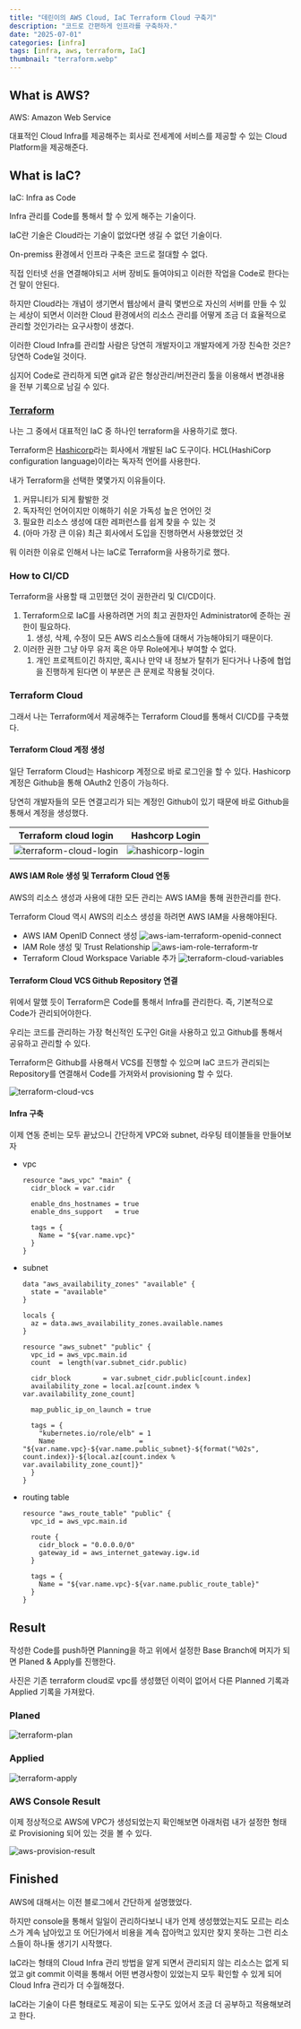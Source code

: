 ```yaml
---
title: "데린이의 AWS Cloud, IaC Terraform Cloud 구축기"
description: "코드로 간편하게 인프라를 구축하자."
date: "2025-07-01"
categories: [infra]
tags: [infra, aws, terraform, IaC]
thumbnail: "terraform.webp"
---
```


## What is AWS?

AWS: Amazon Web Service

대표적인 Cloud Infra를 제공해주는 회사로 전세계에 서비스를 제공할 수 있는 Cloud Platform을 제공해준다.

## What is IaC?

IaC: Infra as Code

Infra 관리를 Code를 통해서 할 수 있게 해주는 기술이다.

IaC란 기술은 Cloud라는 기술이 없었다면 생길 수 없던 기술이다.

On-premiss 환경에서 인프라 구축은 코드로 절대할 수 없다.

직접 인터넷 선을 연결해야되고 서버 장비도 들여야되고 이러한 작업을 Code로 한다는 건 말이 안된다.

하지만 Cloud라는 개념이 생기면서 웹상에서 클릭 몇번으로 자신의 서버를 만들 수 있는 세상이 되면서 이러한 Cloud 환경에서의 리소스 관리를 어떻게 조금 더 효율적으로 관리할 것인가라는 요구사항이 생겼다.

이러한 Cloud Infra를 관리할 사람은 당연히 개발자이고 개발자에게 가장 친숙한 것은? 당연하 Code일 것이다.

심지어 Code로 관리하게 되면 git과 같은 형상관리/버전관리 툴을 이용해서 변경내용을 전부 기록으로 남길 수 있다.

### [Terraform](https://developer.hashicorp.com/terraform)

나는 그 중에서 대표적인 IaC 중 하나인 terraform을 사용하기로 했다.

Terraform은 [Hashicorp](https://www.hashicorp.com/ko)라는 회사에서 개발된 IaC 도구이다. HCL(HashiCorp configuration language)이라는 독자적 언어를 사용한다.

내가 Terraform을 선택한 몇몇가지 이유들이다.

1. 커뮤니티가 되게 활발한 것
2. 독자적인 언어이지만 이해하기 쉬운 가독성 높은 언어인 것
3. 필요한 리소스 생성에 대한 레퍼런스를 쉽게 찾을 수 있는 것
4. (아마 가장 큰 이유) 최근 회사에서 도입을 진행하면서 사용했었던 것

뭐 이러한 이유로 인해서 나는 IaC로 Terraform을 사용하기로 했다.

### How to CI/CD

Terraform을 사용할 때 고민했던 것이 권한관리 및 CI/CD이다.

1. Terraform으로 IaC를 사용하려면 거의 최고 권한자인 Administrator에 준하는 권한이 필요하다.
   1. 생성, 삭제, 수정이 모든 AWS 리소스들에 대해서 가능해야되기 때문이다.
2. 이러한 권한 그냥 아무 유저 혹은 아무 Role에게나 부여할 수 없다.
   1. 개인 프로젝트이긴 하지만, 혹시나 만약 내 정보가 탈취가 된다거나 나중에 협업을 진행하게 된다면 이 부분은 큰 문제로 작용될 것이다.

### Terraform Cloud

그래서 나는 Terraform에서 제공해주는 Terraform Cloud를 통해서 CI/CD를 구축했다.

#### Terraform Cloud 계정 생성

일단 Terraform Cloud는 Hashicorp 계정으로 바로 로그인을 할 수 있다. Hashicorp 계정은 Github을 통해 OAuth2 인증이 가능하다.

당연히 개발자들의 모든 연결고리가 되는 계정인 Github이 있기 때문에 바로 Github을 통해서 계정을 생성했다.

| Terraform cloud login                                                                    | Hashcorp Login                                                               |
| ---------------------------------------------------------------------------------------- | ---------------------------------------------------------------------------- |
| ![terraform-cloud-login](/images/posts/contents/apply-aws-iac/terraform-cloud-login.png) | ![hashicorp-login](/images/posts/contents/apply-aws-iac/hashicorp-login.png) |

#### AWS IAM Role 생성 및 Terraform Cloud 연동

AWS의 리소스 생성과 사용에 대한 모든 관리는 AWS IAM을 통해 권한관리를 한다.

Terraform Cloud 역시 AWS의 리소스 생성을 하려면 AWS IAM을 사용해야된다.

- AWS IAM OpenID Connect 생성
  ![aws-iam-terraform-openid-connect](/images/posts/contents/apply-aws-iac/aws-iam-terrafom-openid-connect.png)
- IAM Role 생성 및 Trust Relationship
  ![aws-iam-role-terraform-tr](/images/posts/contents/apply-aws-iac/aws-iam-role-terraform-tr.png)
- Terraform Cloud Workspace Variable 추가
  ![terraform-cloud-variables](/images/posts/contents/apply-aws-iac/terraform-cloud-variables.png)

#### Terraform Cloud VCS Github Repository 연결

위에서 말했 듯이 Terraform은 Code를 통해서 Infra를 관리한다. 즉, 기본적으로 Code가 관리되어야한다.

우리는 코드를 관리하는 가장 혁신적인 도구인 Git을 사용하고 있고 Github를 통해서 공유하고 관리할 수 있다.

Terraform은 Github를 사용해서 VCS를 진행할 수 있으며 IaC 코드가 관리되는 Repository를 연결해서 Code를 가져와서 provisioning 할 수 있다.

![terraform-cloud-vcs](/images/posts/contents/apply-aws-iac/terraform-cloud-vcs.png)

#### Infra 구축

이제 연동 준비는 모두 끝났으니 간단하게 VPC와 subnet, 라우팅 테이블들을 만들어보자

- vpc

  ```hcl
  resource "aws_vpc" "main" {
    cidr_block = var.cidr

    enable_dns_hostnames = true
    enable_dns_support   = true

    tags = {
      Name = "${var.name.vpc}"
    }
  }
  ```

- subnet

  ```hcl
  data "aws_availability_zones" "available" {
    state = "available"
  }

  locals {
    az = data.aws_availability_zones.available.names
  }

  resource "aws_subnet" "public" {
    vpc_id = aws_vpc.main.id
    count  = length(var.subnet_cidr.public)

    cidr_block        = var.subnet_cidr.public[count.index]
    availability_zone = local.az[count.index % var.availability_zone_count]

    map_public_ip_on_launch = true

    tags = {
      "kubernetes.io/role/elb" = 1
      Name                     = "${var.name.vpc}-${var.name.public_subnet}-${format("%02s", count.index)}-${local.az[count.index % var.availability_zone_count]}"
    }
  }
  ```

- routing table

  ```hcl
  resource "aws_route_table" "public" {
    vpc_id = aws_vpc.main.id

    route {
      cidr_block = "0.0.0.0/0"
      gateway_id = aws_internet_gateway.igw.id
    }

    tags = {
      Name = "${var.name.vpc}-${var.name.public_route_table}"
    }
  }
  ```

## Result

작성한 Code를 push하면 Planning을 하고 위에서 설정한 Base Branch에 머지가 되면 Planed & Apply를 진행한다.

사진은 기존 terraform cloud로 vpc를 생성했던 이력이 없어서 다른 Planned 기록과 Applied 기록을 가져왔다.

### Planed

![terraform-plan](/images/posts/contents/apply-aws-iac/terraform-plan.png)

### Applied

![terraform-apply](/images/posts/contents/apply-aws-iac/terraform-apply.png)

### AWS Console Result

이제 정상적으로 AWS에 VPC가 생성되었는지 확인해보면 아래처럼 내가 설정한 형태로 Provisioning 되어 있는 것을 볼 수 있다.

![aws-provision-result](/images/posts/contents/apply-aws-iac/aws-provision-result.png)

## Finished

AWS에 대해서는 이전 블로그에서 간단하게 설명했었다.

하지만 console을 통해서 일일이 관리하다보니 내가 언제 생성했었는지도 모르는 리소스가 계속 남아있고 또 어딘가에서 비용을 계속 잡아먹고 있지만 찾지 못하는 그런 리소스들이 하나둘 생기기 시작했다.

IaC라는 형태의 Cloud Infra 관리 방법을 알게 되면서 관리되지 않는 리소스는 없게 되었고 git commit 이력을 통해서 어떤 변경사항이 있었는지 모두 확인할 수 있게 되어 Cloud Infra 관리가 더 수월해졌다.

IaC라는 기술이 다른 형태로도 제공이 되는 도구도 있어서 조금 더 공부하고 적용해보려고 한다.
